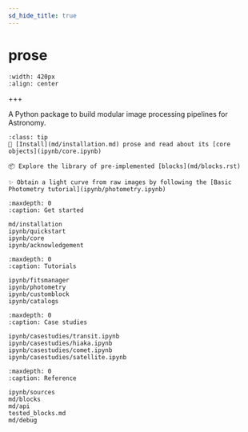 ```yaml
---
sd_hide_title: true
---
```


# prose

```{image} _static/prose3.png
:width: 420px
:align: center
```

+++

A Python package to build modular image processing pipelines for Astronomy.

```{admonition} Where to start?
:class: tip 
🌌 [Install](md/installation.md) prose and read about its [core objects](ipynb/core.ipynb)

📦 Explore the library of pre-implemented [blocks](md/blocks.rst)

✨ Obtain a light curve from raw images by following the [Basic Photometry tutorial](ipynb/photometry.ipynb)
```

```{toctree}
:maxdepth: 0
:caption: Get started

md/installation
ipynb/quickstart
ipynb/core
ipynb/acknowledgement
```

```{toctree}
:maxdepth: 0
:caption: Tutorials

ipynb/fitsmanager
ipynb/photometry
ipynb/customblock
ipynb/catalogs
```


```{toctree}
:maxdepth: 0
:caption: Case studies

ipynb/casestudies/transit.ipynb
ipynb/casestudies/hiaka.ipynb
ipynb/casestudies/comet.ipynb
ipynb/casestudies/satellite.ipynb
```

```{toctree}
:maxdepth: 0
:caption: Reference

ipynb/sources
md/blocks
md/api
tested_blocks.md
md/debug
```